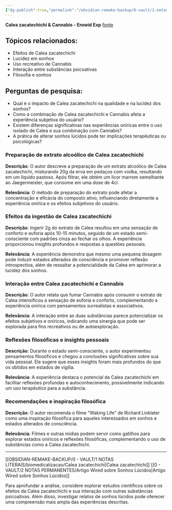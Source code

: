 ```yaml
---
{"dg-publish":true,"permalink":"/obsidian-remake-backup/0-vault/1-notas-literais/biomedicalizacao/calea-zacatechichi-erowid-1/","dgHomeLink":true,"dgShowLocalGraph":true,"dgShowFileTree":true,"dgEnableSearch":true,"noteIcon":""}
---
```


**Calea zacatechichi & Cannabis - Erowid Exp**
[fonte](https://www.erowid.org/experiences/exp.php?ID=70605)
## Tópicos relacionados:

- Efeitos de Calea zacatechichi
- Lucidez em sonhos
- Uso recreativo de Cannabis
- Interação entre substâncias psicoativas
- Filosofia e sonhos

## Perguntas de pesquisa:

- Qual é o impacto de Calea zacatechichi na qualidade e na lucidez dos sonhos?
- Como a combinação de Calea zacatechichi e Cannabis afeta a experiência subjetiva do usuário?
- Existem diferenças significativas nas experiências oníricas entre o uso isolado de Calea e sua combinação com Cannabis?
- A prática de alterar sonhos lúcidos pode ter implicações terapêuticas ou psicológicas?

### **Preparação de extrato alcoólico de Calea zacatechichi**

**Descrição**: O autor descreve a preparação de um extrato alcoólico de Calea zacatechichi, misturando 20g da erva em pedaços com vodka, resultando em um líquido pastoso. Após filtrar, ele obtém um licor marrom semelhante ao Jaegermeister, que consome em uma dose de 4cl.

**Relevância**: O método de preparação do extrato pode afetar a concentração e eficácia do composto ativo, influenciando diretamente a experiência onírica e os efeitos subjetivos do usuário.

### **Efeitos da ingestão de Calea zacatechichi**

**Descrição**: Ingerir 2g do extrato de Calea resultou em uma sensação de conforto e euforia após 10-15 minutos, seguido de um estado semi-consciente com padrões cinza ao fechar os olhos. A experiência proporcionou insights profundos e respostas a questões pessoais.

**Relevância**: A experiência demonstra que mesmo uma pequena dosagem pode induzir estados alterados de consciência e promover reflexão introspectiva, além de ressaltar a potencialidade da Calea em aprimorar a lucidez dos sonhos.

### **Interação entre Calea zacatechichi e Cannabis**

**Descrição**: O autor relata que fumar Cannabis após consumir o extrato de Calea intensificou a sensação de euforia e conforto, complementando a experiência onírica com pensamentos surrealistas e associativos.

**Relevância**: A interação entre as duas substâncias parece potencializar os efeitos subjetivos e oníricos, indicando uma sinergia que pode ser explorada para fins recreativos ou de autoexploração.

### **Reflexões filosóficas e insights pessoais**

**Descrição**: Durante o estado semi-consciente, o autor experimentou pensamentos filosóficos e chegou a conclusões significativas sobre sua vida pessoal. Ele sugere que esses insights foram mais profundos do que os obtidos em estados de vigília.

**Relevância**: A experiência destaca o potencial da Calea zacatechichi em facilitar reflexões profundas e autoconhecimento, possivelmente indicando um uso terapêutico para a substância.

### **Recomendações e inspiração filosófica**

**Descrição**: O autor recomenda o filme "Waking Life" de Richard Linklater como uma inspiração filosófica para aqueles interessados em sonhos e estados alterados de consciência.

**Relevância**: Filmes e outras mídias podem servir como gatilhos para explorar estados oníricos e reflexões filosóficas, complementando o uso de substâncias como a Calea zacatechichi.

---
[[OBSIDIAN-REMAKE-BACKUP/0 - VAULT/1 NOTAS LITERAIS/biomedicalizacao/Calea zacatechichi\|Calea zacatechichi]]
[[0 - VAULT/2 NOTAS PERMANENTES/Artigo Wired sobre Sonhos Lúcidos\|Artigo Wired sobre Sonhos Lúcidos]]

Para aprofundar a análise, considere explorar estudos científicos sobre os efeitos da Calea zacatechichi e sua interação com outras substâncias psicoativas. Além disso, investigar relatos de sonhos lúcidos pode oferecer uma compreensão mais ampla das experiências descritas.
